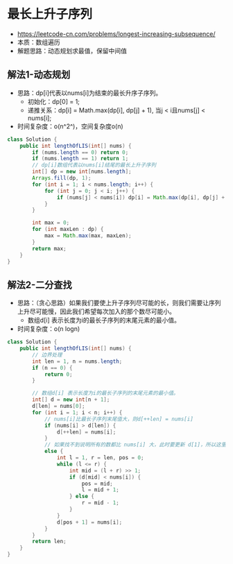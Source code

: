 # 最长上升子序列
- https://leetcode-cn.com/problems/longest-increasing-subsequence/
- 本质：数组遍历
- 解题思路：动态规划求最值，保留中间值

## 解法1-动态规划
- 思路：dp[i]代表以nums[i]为结束的最长升序子序列。
    - 初始化：dp[0] = 1;
    - 递推关系：dp[i] = Math.max(dp[i], dp[j] + 1), 当j < i且nums[j] < nums[i];
- 时间复杂度：o(n^2^)，空间复杂度o(n)
    
```java
class Solution {
    public int lengthOfLIS(int[] nums) {
        if (nums.length == 0) return 0;
        if (nums.length == 1) return 1;
        // dp[i]数组代表以nums[i]结尾的最长上升子序列
        int[] dp = new int[nums.length];
        Arrays.fill(dp, 1);
        for (int i = 1; i < nums.length; i++) {
            for (int j = 0; j < i; j++) {
                if (nums[j] < nums[i]) dp[i] = Math.max(dp[i], dp[j] + 1);
            }
        }

        int max = 0;
        for (int maxLen : dp) {
            max = Math.max(max, maxLen);
        }
        return max;
    } 
}
```

## 解法2-二分查找
- 思路：（贪心思路）如果我们要使上升子序列尽可能的长，则我们需要让序列上升尽可能慢，因此我们希望每次加入的那个数尽可能小。
    - 数组d[i] 表示长度为i的最长子序列的末尾元素的最小值。
- 时间复杂度：o(n logn)


```java
class Solution {
    public int lengthOfLIS(int[] nums) {
        // 边界处理
        int len = 1, n = nums.length;
        if (n == 0) {
            return 0;
        }

        // 数组d[i] 表示长度为i的最长子序列的末尾元素的最小值。
        int[] d = new int[n + 1];
        d[len] = nums[0];
        for (int i = 1; i < n; i++) {
            // nums[i]比最长子序列末尾值大，则d[++len] = nums[i]
            if (nums[i] > d[len]) {
                d[++len] = nums[i];
            } 
            // 如果找不到说明所有的数都比 nums[i] 大，此时要更新 d[1]，所以这里将 pos 设为 0
            else {
                int l = 1, r = len, pos = 0; 
                while (l <= r) {
                    int mid = (l + r) >> 1;
                    if (d[mid] < nums[i]) {
                        pos = mid;
                        l = mid + 1;
                    } else {
                        r = mid - 1;
                    }
                }
                d[pos + 1] = nums[i];
            }
        }
        return len;
    }
}
```
